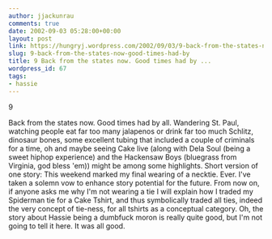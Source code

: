 ```yaml
---
author: jjackunrau
comments: true
date: 2002-09-03 05:28:00+00:00
layout: post
link: https://hungryj.wordpress.com/2002/09/03/9-back-from-the-states-now-good-times-had-by/
slug: 9-back-from-the-states-now-good-times-had-by
title: 9 Back from the states now. Good times had by ...
wordpress_id: 67
tags:
- hassie
---
```


9
  

  
Back from the states now.  Good times had by all.  Wandering St. Paul, watching people eat far too many jalapenos or drink far too much Schlitz, dinosaur bones, some excellent tubing that included a couple of criminals for a time, oh and maybe seeing Cake live (along with Dela Soul (being a sweet hiphop experience) and the Hackensaw Boys (bluegrass from Virginia, god bless 'em)) might be among some highlights.  Short version of one story:  This weekend marked my final wearing of a necktie.  Ever.  I've taken a solemn vow to enhance story potential for the future.  From now on, if anyone asks me why I'm not wearing a tie I will explain how I traded my Spiderman tie for a Cake Tshirt, and thus symbolically traded all ties, indeed the very concept of tie-ness, for all tshirts as a conceptual category.  Oh, the story about Hassie being a dumbfuck moron is really quite good, but I'm not going to tell it here.  It was all good.
